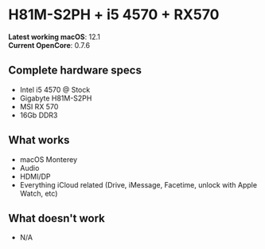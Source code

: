 # H81M-S2PH + i5 4570 + RX570

**Latest working macOS**: 12.1
<br>
**Current OpenCore**: 0.7.6

## Complete hardware specs
- Intel i5 4570 @ Stock
- Gigabyte H81M-S2PH
- MSI RX 570
- 16Gb DDR3

## What works
- macOS Monterey
- Audio
- HDMI/DP
- Everything iCloud related (Drive, iMessage, Facetime, unlock with Apple Watch, etc)

## What doesn't work
- N/A
